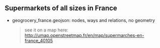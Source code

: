 ## Supermarkets of all sizes in France

* geogrocery_france.geojson: nodes, ways and relations, no geometry

  > see it on a map here: http://umap.openstreetmap.fr/en/map/supermarches-en-france_40105

